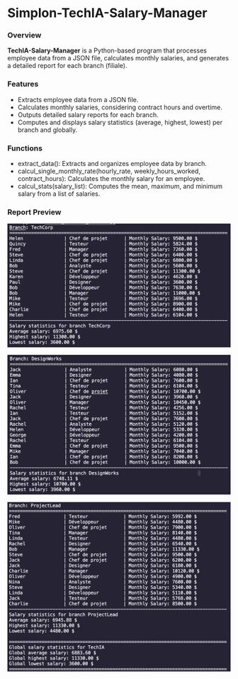 # Simplon-TechIA-Salary-Manager


### Overview

**TechIA-Salary-Manager** is a Python-based program that processes employee data from a JSON file, calculates monthly salaries, and generates a detailed report for each branch (filiale).

### Features

- Extracts employee data from a JSON file.
- Calculates monthly salaries, considering contract hours and overtime.
- Outputs detailed salary reports for each branch.
- Computes and displays salary statistics (average, highest, lowest) per branch and globally.


### Functions

- extract_data(): Extracts and organizes employee data by branch.
- calcul_single_monthly_rate(hourly_rate, weekly_hours_worked, contract_hours): Calculates the monthly salary for an employee.
- calcul_stats(salary_list): Computes the mean, maximum, and minimum salary from a list of salaries.

### Report Preview

![Employee Salary System Flow](images/report_filial_Techcorp.png)

![Employee Salary System Flow](images/report_filial_DesignWork.png)

![Employee Salary System Flow](images/report_filial_Projectlead_and_stat_global.png)
